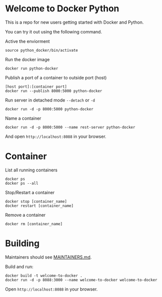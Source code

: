# Welcome to Docker Python

This is a repo for new users getting started with Docker and Python.

You can try it out using the following command.

Active the enviorment
```
source python_docker/bin/activate
```

Run the docker image 

```
docker run python-docker
```

Publish a port of a container to outside port (host)

```
[host port]:[container port]
docker run --publish 8000:5000 python-docker
```

Run server in detached mode ```--detach``` or ```-d```

```
docker run -d -p 8000:5000 python-docker
```

Name a container

```
docker run -d -p 8000:5000 --name rest-server python-docker
```

And open `http://localhost:8088` in your browser.

# Container

List all running containers

``` 
docker ps
docker ps --all
```

Stop/Restart a container

```
docker stop [container_name]
docker restart [container_name]
```

Remove a container

```
docker rm [container_name]
```

# Building

Maintainers should see [MAINTAINERS.md](MAINTAINERS.md).

Build and run:
```
docker build -t welcome-to-docker . 
docker run -d -p 8088:3000 --name welcome-to-docker welcome-to-docker
```
Open `http://localhost:8088` in your browser.